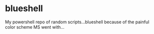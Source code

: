 # blueshell
My powershell repo of random scripts...blueshell because of the painful color scheme MS went with...
